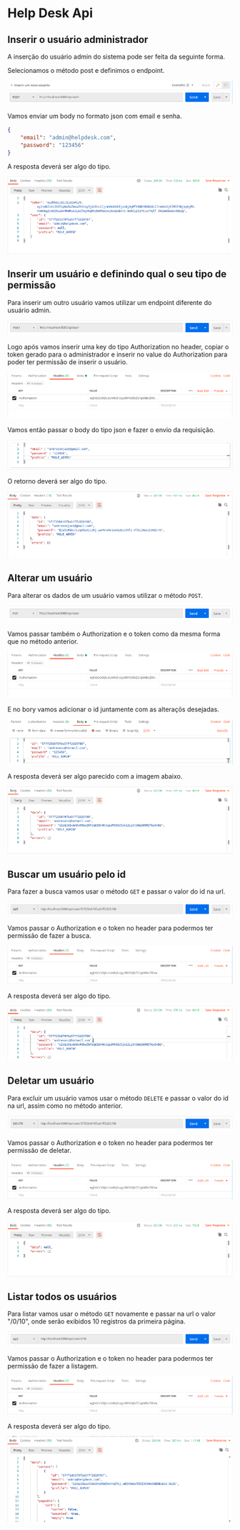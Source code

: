 # Help Desk Api

## Inserir o usuário administrador

A inserção do usuário admin do sistema pode ser feita da seguinte forma.

Selecionamos o método post e definimos o endpoint.

![](./docs/post-admin.png)

Vamos enviar um body no formato json com email e senha.

``` json
{
    "email": "admin@helpdesk.com",
    "password": "123456"
}
```

A resposta deverá ser algo do tipo.

![](./docs/response-admin.png)

## Inserir um usuário e definindo qual o seu tipo de permissão

Para inserir um outro usuário vamos utilizar um endpoint diferente do usuário admin.

![](./docs/post-user.png)

Logo após vamos inserir uma key do tipo Authorization no header, copiar o token gerado para o administrador e inserir no value do Authorization para poder ter permissão de inserir o usuário.

![](./docs/token-user.png)

Vamos então passar o body do tipo json e fazer o envio da requisição.

![](./docs/body-user.png)

O retorno deverá ser algo do tipo.

![](./docs/response-user.png)

## Alterar um usuário

Para alterar os dados de um usuário vamos utilizar o método ```POST```.

![](./docs/put-user.png)

Vamos passar também o Authorization e o token como da mesma forma que no método anterior.

![](./docs/token-user.png)

E no bory vamos adicionar o id juntamente com as alteraçõs desejadas.

![](./docs/put-body-user.png)

A resposta deverá ser algo parecido com a imagem abaixo.

![](./docs/put-response-user.png)

## Buscar um usuário pelo id

Para fazer a busca vamos usar o método ```GET``` e passar o valor do id na url.

![](./docs/get-user.png)

Vamos passar o Authorization e o token no header para podermos ter permissão de fazer a busca.

![](./docs/get-header-user.png)

A resposta deverá ser algo do tipo.

![](./docs/response-get-header-user.png)

## Deletar um usuário

Para excluir um usuário vamos usar o método ```DELETE``` e passar o valor do id na url, assim como no método anterior.

![](./docs/delete-user.png)

Vamos passar o Authorization e o token no header para podermos ter permissão de deletar.

![](./docs/get-header-user.png)

A resposta deverá ser algo do tipo.

![](./docs/delete-response-user.png)

## Listar todos os usuários

Para listar vamos usar o método ```GET``` novamente e passar na url o valor "/0/10", onde serão exibidos 10 registros da primeira página.

![](./docs/list-all-users.png)

Vamos passar o Authorization e o token no header para podermos ter permissão de fazer a listagem.

![](./docs/get-header-user.png)

A resposta deverá ser algo do tipo.

![](./docs/response-list-all-user.png)